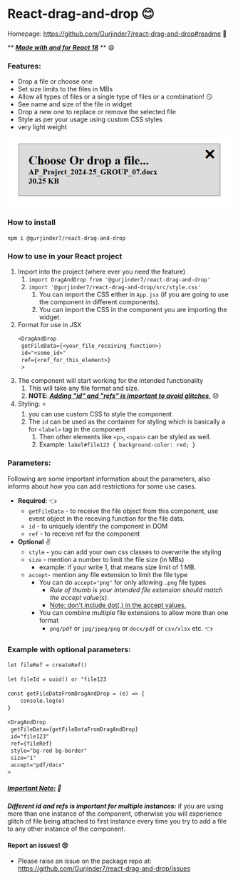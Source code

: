 # React-drag-and-drop :blush:

Homepage: https://github.com/Gurjinder7/react-drag-and-drop#readme  :wave:

  ** ***<u>Made with and for React 18</u>*** ** :smile:
### Features:
* Drop a file or choose one
* Set size limits to the files in MBs
* Allow all types of files or a single type of files or a combination! :smirk: 
* See name and size of the file in widget
* Drop a new one to replace or remove the selected file
* Style as per your usage using custom CSS styles
* very light weight

![alt text](image.png)
### How to install
```npm i @gurjinder7/react-drag-and-drop```

### How to use in your React project

1. Import into the project (where ever you need the feature)
   1. ```import DragAndDrop from '@gurjinder7/react-drag-and-drop'```
   2. ```import '@gurjinder7/react-drag-and-drop/src/style.css'```
      1. You can import the CSS either in ```App.jsx``` (if you are going to use the component in different components).
      2. You can import the CSS in the component you are importing the widget. 
2. Format for use in JSX
   ```
   <DragAndDrop 
    getFileData={<your_file_receiving_function>}
    id="<some_id>"
    ref={<ref_for_this_element>}
    >
   ```
3. The component will start working for the intended functionality
   1. This will take any file format and size.
   2. **NOTE**: <u>***Adding "id" and "refs" is important to avoid glitches***.</u> :worried:
4. Styling: :star:
   1. you can use custom CSS to style the component
   2. The ```id``` can be used as the container for styling which is basically a for ```<label>``` tag in the component
      1. Then other elements like ```<p>```, ```<span>``` can be styled as well. 
      2. Example: ```label#file123 { background-color: red; }```

### Parameters:
Following are some important information about the parameters, also informs about how you can add restrictions for some use cases.
* **Required**: :point_left:
  * ```getFileData``` - to receive the file object from this component, use event object in the receving function for the file data.
  * ```id``` - to uniquely identify the component in DOM 
  * ```ref``` - to receive ref for the component
* **Optional** :v:
  * ```style``` - you can add your own css classes to overwrite the styling
  * ```size``` - mention a number to limit the file size (in MBs)
    * example: if your write 1, that means size limit of 1 MB.
  * ```accept```- mention any file extension to limit the file type
    * You can do ```accept="png"``` for only allowing ```.png``` file types
      * <i>Rule of thumb is your intended file extension should match the accept value(s)</i>. 
      * <u>Note: don't include dot(.) in the accept values.</u> 
    * You can combine multiple file extensions to allow more than one format
      * ```png/pdf``` or ```jpg/jpeg/png``` or ```docx/pdf``` or ```csv/xlsx``` etc. :point_left:

### Example with optional parameters:

    let fileRef = createRef()

    let fileId = uuid() or "file123

    const getFileDataFromDragAndDrop = (e) => {
        console.log(e)
    }

    <DragAndDrop 
     getFileData={getFileDataFromDragAndDrop}
     id="file123"
     ref={fileRef}
     style="bg-red bg-border"
     size="1"
     accept="pdf/docx"
    >

##### <u>Important Note:</u> :imp:
***Different id and refs is important for multiple instances:*** if you are using more than one instance of the component, otherwise you will experience glitch of file being attached to first instance every time you try to add a file to  any other instance of the component.

#### Report an issues! :cry:
* Please raise an issue on the package repo at: https://github.com/Gurjinder7/react-drag-and-drop/issues